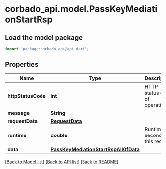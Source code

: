# corbado_api.model.PassKeyMediationStartRsp

## Load the model package
```dart
import 'package:corbado_api/api.dart';
```

## Properties
Name | Type | Description | Notes
------------ | ------------- | ------------- | -------------
**httpStatusCode** | **int** | HTTP status code of operation | 
**message** | **String** |  | 
**requestData** | [**RequestData**](RequestData.md) |  | 
**runtime** | **double** | Runtime in seconds for this request | 
**data** | [**PassKeyMediationStartRspAllOfData**](PassKeyMediationStartRspAllOfData.md) |  | 

[[Back to Model list]](../README.md#documentation-for-models) [[Back to API list]](../README.md#documentation-for-api-endpoints) [[Back to README]](../README.md)


